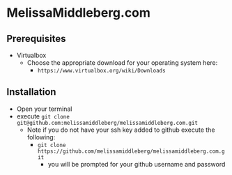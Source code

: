 # MelissaMiddleberg.com

## Prerequisites

  + Virtualbox
    + Choose the appropriate download for your operating system here:
      + `https://www.virtualbox.org/wiki/Downloads`

## Installation

  + Open your terminal
  + execute `git clone git@github.com:melissamiddleberg/melissamiddleberg.com.git`
    + Note if you do not have your ssh key added to github execute the following:
      + `git clone https://github.com/melissamiddleberg/melissamiddleberg.com.git`
        + you will be prompted for your github username and password

